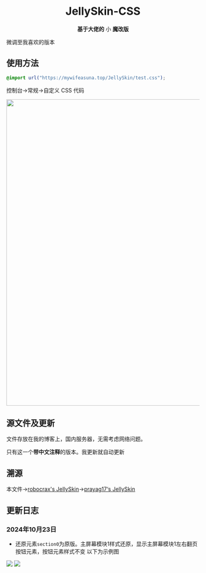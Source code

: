 <h1 align="center">JellySkin-CSS</h1>

<p align="center"><b>基于大佬的</b> 小 <b>魔改版</b></p>

微调至我喜欢的版本

## 使用方法
```css
@import url("https://mywifeasuna.top/JellySkin/test.css");
```
控制台→常规→自定义 CSS 代码

<img src="https://github.com/user-attachments/assets/c26e66ba-56af-4f7c-9796-494108f73938" style="width:800px;">

## 源文件及更新

文件存放在我的博客上，国内服务器，无需考虑网络问题。

只有这一个**带中文注释**的版本。我更新就自动更新

## 溯源

本文件→[robocrax's JellySkin](https://github.com/robocrax/JellySkin?tab=readme-ov-file)→[prayag17‘s JellySkin](https://github.com/prayag17/JellySkin)

## 更新日志

### 2024年10月23日

- 还原元素`section0`为原版。主屏幕模块1样式还原，显示主屏幕模块1左右翻页按钮元素，按钮元素样式不变
  以下为示例图

<img src="https://github.com/user-attachments/assets/94f1e31e-469a-4ce4-b857-b62af3fb6856">
<img src="https://github.com/user-attachments/assets/90539e98-dcd4-48b9-ac08-f545534746b5">
